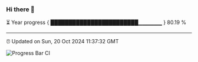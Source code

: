 ### Hi there 👋

⏳ Year progress { ████████████████████████▁▁▁▁▁▁ } 80.19 %

---

⏰ Updated on Sun, 20 Oct 2024 11:37:32 GMT

![Progress Bar CI](https://github.com/IshwaranRudhara/GIT-ACTION/workflows/Progress%20Bar%20CI/badge.svg)
